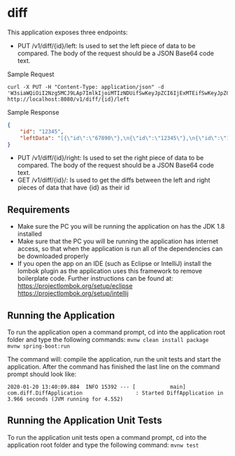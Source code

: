 # diff

This application exposes three endpoints:

* PUT /v1/diff/{id}/left: Is used to set the left piece of data to be compared. The body of the request should be a JSON Base64 code text.<br/>

Sample Request<br/>

```
curl -X PUT -H "Content-Type: application/json" -d 'W3siaWQiOiI2Nzg5MCJ9LAp7ImlkIjoiMTIzNDUifSwKeyJpZCI6IjExMTEifSwKeyJpZCI6IjIyMjIifV0=' http://localhost:8080/v1/diff/{id}/left
```

Sample Response<br/>
```json
{
    "id": "12345",
    "leftData": "[{\"id\":\"67890\"},\n{\"id\":\"12345\"},\n{\"id\":\"1111\"},\n{\"id\":\"2222\"}]"
}
```

* PUT /v1/diff/{id}/right:  Is used to set the right piece of data to be compared. The body of the request should be a JSON Base64 code text.
* GET /v1/diff/{id}/: Is used to get the diffs between the left and right pieces of data that have {id} as their id

## Requirements

- Make sure the PC you will be running the application on has the JDK 1.8 installed
- Make sure that the PC you will be running the application has internet access, so that when the application is run all of the dependencies can be downloaded properly
- If you open the app on an IDE (such as Eclipse or IntelliJ) install the lombok
plugin as the application uses this framework to remove boilerplate code. Further instructions can be found at:
    https://projectlombok.org/setup/eclipse
    https://projectlombok.org/setup/intellij

## Running the Application

To run the application open a command prompt, cd into the application root folder and type the following commands:
    ```mvnw clean install package```<br/>
    ```mvnw spring-boot:run```

The command will: compile the application, run the unit tests and start the application. After the command has finished
the last line on the command prompt should look like:

```2020-01-20 13:40:09.884  INFO 15392 --- [           main] com.diff.DiffApplication                 : Started DiffApplication in 3.966 seconds (JVM running for 4.552)```

## Running the Application Unit Tests

To run the application unit tests open a command prompt, cd into the application root folder and type the following command:
    ```mvnw test```
